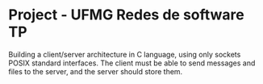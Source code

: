 # Project - UFMG Redes de software TP
Building a client/server architecture in C language, using only sockets POSIX standard interfaces. 
The client must be able to send messages and files to the server, and the server should store them.
